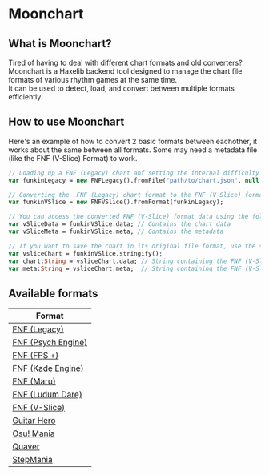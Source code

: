 # Moonchart

## What is Moonchart?
Tired of having to deal with different chart formats and old converters?<br>
Moonchart is a Haxelib backend tool designed to manage the chart file formats of various rhythm games at the same time.<br>
It can be used to detect, load, and convert between multiple formats efficiently.

## How to use Moonchart
Here's an example of how to convert 2 basic formats between eachother, it works about the same between all formats.
Some may need a metadata file (like the FNF (V-Slice) Format) to work.
```haxe
// Loading up a FNF (Legacy) chart anf setting the internal difficulty to "hard"
var funkinLegacy = new FNFLegacy().fromFile("path/to/chart.json", null, "hard");

// Converting the  FNF (Legacy) chart format to the FNF (V-Slice) format
var funkinVSlice = new FNFVSlice().fromFormat(funkinLegacy);

// You can access the converted FNF (V-Slice) format data using the following variables
var vSliceData = funkinVSlice.data; // Contains the chart data
var vSliceMeta = funkinVSlice.meta; // Contains the metadata

// If you want to save the chart in its original file format, use the stringify method to generate the file strings
var vsliceChart = funkinVSlice.stringify();
var chart:String = vsliceChart.data; // String containing the FNF (V-Slice) chart data
var meta:String = vsliceChart.meta;  // String containing the FNF (V-Slice) metadata
```

## Available formats
| Format               |
|----------------------|
| [FNF (Legacy)](https://github.com/FunkinCrew/Funkin/tree/v0.2.7.1)         |
| [FNF (Psych Engine)](https://github.com/ShadowMario/FNF-PsychEngine)   |
| [FNF (FPS +)](https://github.com/ThatRozebudDude/FPS-Plus-Public)          |
| [FNF (Kade Engine)](https://github.com/Kade-github/Kade-Engine)          |
| [FNF (Maru)](https://github.com/MaybeMaru/Maru-Funkin)          |
| [FNF (Ludum Dare)](https://github.com/FunkinCrew/Funkin/tree/1.0.0)     |
| [FNF (V-Slice)](https://github.com/FunkinCrew/Funkin)        |
| [Guitar Hero](https://clonehero.net/)          |
| [Osu! Mania](https://osu.ppy.sh/)           |
| [Quaver](https://quavergame.com/)               |
| [StepMania](https://www.stepmania.com/)            |
